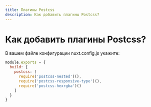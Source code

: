 ```yaml
---
title: Плагины Postcss
description: Как добавить плагины Postcss?
---
```


# Как добавить плагины Postcss?

В вашем файле конфигурации nuxt.config.js укажите:

```js
module.exports = {
  build: {
    postcss: [
      require('postcss-nested')(),
      require('postcss-responsive-type')(),
      require('postcss-hexrgba')()
    ]
  }
}
```
